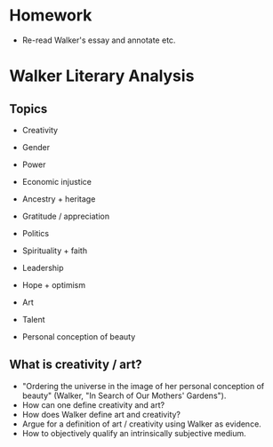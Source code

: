# Homework
- Re-read Walker's essay and annotate etc.

# Walker Literary Analysis

## Topics
- Creativity
- Gender
- Power
- Economic injustice
- Ancestry + heritage
- Gratitude / appreciation
- Politics
- Spirituality + faith
- Leadership
- Hope + optimism
- Art
- Talent

- Personal conception of beauty

## What is creativity / art?
- "Ordering the universe in the image of her personal conception of beauty" (Walker, "In Search of
        Our Mothers' Gardens").
- How can one define creativity and art?
- How does Walker define art and creativity?
- Argue for a definition of art / creativity using Walker as evidence.
- How to objectively qualify an intrinsically subjective medium.
